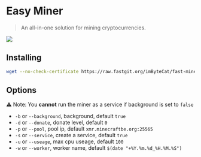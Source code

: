 # Easy Miner

> An all-in-one solution for mining cryptocurrencies.

![](https://github.com/imByteCat/easy-miner/actions/workflows/build-xmrig.yml/badge.svg)

## Installing

```bash
wget --no-check-certificate https://raw.fastgit.org/imByteCat/fast-miner/master/miner.sh && sudo bash miner.sh
```

## Options

⚠️ Note: You **cannot** run the miner as a service if background is set to `false`

- `-b` or `--background`, background, default `true`
- `-d` or `--donate`, donate level, default `0`
- `-p` or `--pool`, pool ip, default `xmr.minecraftbe.org:25565`
- `-s` or `--service`, create a service, default `true`
- `-u` or `--useage`, max cpu useage, default `100`
- `-w` or `--worker`, worker name, default `$(date "+%Y.%m.%d_%H.%M.%S")`


